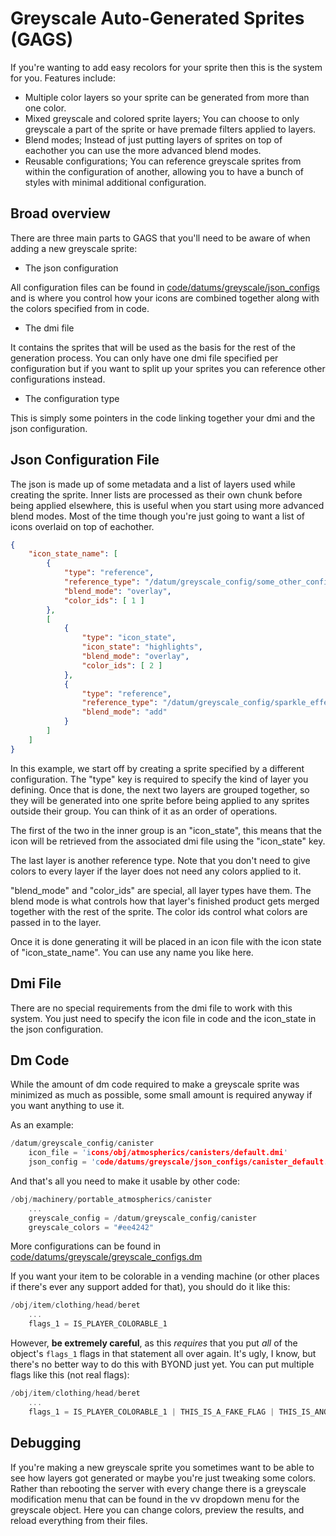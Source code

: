 # Greyscale Auto-Generated Sprites (GAGS)

If you're wanting to add easy recolors for your sprite then this is the system for you. Features include:

- Multiple color layers so your sprite can be generated from more than one color.
- Mixed greyscale and colored sprite layers; You can choose to only greyscale a part of the sprite or have premade filters applied to layers.
- Blend modes; Instead of just putting layers of sprites on top of eachother you can use the more advanced blend modes.
- Reusable configurations; You can reference greyscale sprites from within the configuration of another, allowing you to have a bunch of styles with minimal additional configuration.

## Broad overview

There are three main parts to GAGS that you'll need to be aware of when adding a new greyscale sprite:

- The json configuration

All configuration files can be found in [code/datums/greyscale/json_configs](./json_configs) and is where you control how your icons are combined together along with the colors specified from in code.

- The dmi file

It contains the sprites that will be used as the basis for the rest of the generation process. You can only have one dmi file specified per configuration but if you want to split up your sprites you can reference other configurations instead.

- The configuration type

This is simply some pointers in the code linking together your dmi and the json configuration.

## Json Configuration File

The json is made up of some metadata and a list of layers used while creating the sprite. Inner lists are processed as their own chunk before being applied elsewhere, this is useful when you start using more advanced blend modes. Most of the time though you're just going to want a list of icons overlaid on top of eachother.

```json
{
	"icon_state_name": [
		{
			"type": "reference",
			"reference_type": "/datum/greyscale_config/some_other_config",
			"blend_mode": "overlay",
			"color_ids": [ 1 ]
		},
		[
			{
				"type": "icon_state",
				"icon_state": "highlights",
				"blend_mode": "overlay",
				"color_ids": [ 2 ]
			},
			{
				"type": "reference",
				"reference_type": "/datum/greyscale_config/sparkle_effect",
				"blend_mode": "add"
			}
		]
	]
}
```

In this example, we start off by creating a sprite specified by a different configuration. The "type" key is required to specify the kind of layer you defining. Once that is done, the next two layers are grouped together, so they will be generated into one sprite before being applied to any sprites outside their group. You can think of it as an order of operations.

The first of the two in the inner group is an "icon_state", this means that the icon will be retrieved from the associated dmi file using the "icon_state" key.

The last layer is another reference type. Note that you don't need to give colors to every layer if the layer does not need any colors applied to it.

"blend_mode" and "color_ids" are special, all layer types have them. The blend mode is what controls how that layer's finished product gets merged together with the rest of the sprite. The color ids control what colors are passed in to the layer.

Once it is done generating it will be placed in an icon file with the icon state of "icon_state_name". You can use any name you like here.

## Dmi File

There are no special requirements from the dmi file to work with this system. You just need to specify the icon file in code and the icon_state in the json configuration.

## Dm Code

While the amount of dm code required to make a greyscale sprite was minimized as much as possible, some small amount is required anyway if you want anything to use it.

As an example:
```c
/datum/greyscale_config/canister
	icon_file = 'icons/obj/atmospherics/canisters/default.dmi'
	json_config = 'code/datums/greyscale/json_configs/canister_default.json'
```
And that's all you need to make it usable by other code:

```c
/obj/machinery/portable_atmospherics/canister
	...
	greyscale_config = /datum/greyscale_config/canister
	greyscale_colors = "#ee4242"
```

More configurations can be found in [code/datums/greyscale/greyscale_configs.dm](./greyscale_configs.dm)

If you want your item to be colorable in a vending machine (or other places if there's ever any support added for that), you should do it like this:

```c
/obj/item/clothing/head/beret
	...
	flags_1 = IS_PLAYER_COLORABLE_1
```
However, **be extremely careful**, as this *requires* that you put *all* of the object's `flags_1` flags in that statement all over again. It's ugly, I know, but there's no
better way to do this with BYOND just yet. You can put multiple flags like this (not real flags):
```c
/obj/item/clothing/head/beret
	...
	flags_1 = IS_PLAYER_COLORABLE_1 | THIS_IS_A_FAKE_FLAG | THIS_IS_ANOTHER_FAKE_FLAG
```

## Debugging

If you're making a new greyscale sprite you sometimes want to be able to see how layers got generated or maybe you're just tweaking some colors. Rather than rebooting the server with every change there is a greyscale modification menu that can be found in the vv dropdown menu for the greyscale object. Here you can change colors, preview the results, and reload everything from their files.
